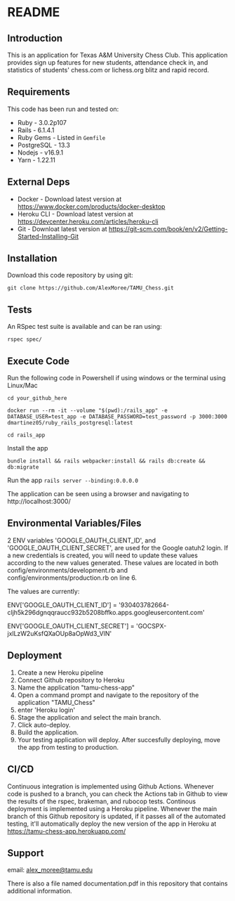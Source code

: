 
# README

## Introduction ##

This is an application for Texas A&M University Chess Club. This application provides sign up features for new students, attendance check in, and statistics of students' chess.com or lichess.org blitz and rapid record.

## Requirements ##

This code has been run and tested on:

* Ruby - 3.0.2p107
* Rails - 6.1.4.1
* Ruby Gems - Listed in `Gemfile`
* PostgreSQL - 13.3 
* Nodejs - v16.9.1
* Yarn - 1.22.11


## External Deps  ##

* Docker - Download latest version at https://www.docker.com/products/docker-desktop
* Heroku CLI - Download latest version at https://devcenter.heroku.com/articles/heroku-cli
* Git - Downloat latest version at https://git-scm.com/book/en/v2/Getting-Started-Installing-Git

## Installation ##

Download this code repository by using git:

 `git clone https://github.com/AlexMoree/TAMU_Chess.git`


## Tests ##

An RSpec test suite is available and can be ran using:

  `rspec spec/`

## Execute Code ##

Run the following code in Powershell if using windows or the terminal using Linux/Mac

  `cd your_github_here`

  `docker run --rm -it --volume "$(pwd):/rails_app" -e DATABASE_USER=test_app -e DATABASE_PASSWORD=test_password -p 3000:3000 dmartinez05/ruby_rails_postgresql:latest`

  `cd rails_app`

Install the app

  `bundle install && rails webpacker:install && rails db:create && db:migrate`

Run the app
  `rails server --binding:0.0.0.0`

The application can be seen using a browser and navigating to http://localhost:3000/

## Environmental Variables/Files ##

2 ENV variables 'GOOGLE_OAUTH_CLIENT_ID', and 'GOOGLE_OAUTH_CLIENT_SECRET', are used for the Google oatuh2 login. If a new credentials is created, you will need to update these values according to the new values generated.
These values are located in both config/environments/development.rb and config/environments/production.rb on line 6.

The values are currently:

ENV['GOOGLE_OAUTH_CLIENT_ID'] = '930403782664-cljh5k296dgnqqraucc932b5208bffko.apps.googleusercontent.com'

ENV['GOOGLE_OAUTH_CLIENT_SECRET'] = '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'

## Deployment ##

1. Create a new Heroku pipeline
2. Connect Github repository to Heroku
3. Name the application "tamu-chess-app"
4. Open a command prompt and navigate to the repository of the application "TAMU_Chess"
5. enter 'Heroku login'
6. Stage the application and select the main branch.
7. Click auto-deploy.
8. Build the application.
9. Your testing application will deploy. After succesfully deploying, move the app from testing to production.


## CI/CD ##

Continuous integration is implemented using Github Actions. Whenever code is pushed to a branch, you can check the Actions tab in Github to view the results of the rspec, brakeman, and rubocop tests. Continous deployment is implemented using a Heroku pipeline. Whenever the main branch of this Github repository is updated, if it passes all of the automated testing, it'll automatically deploy the new version of the app in Heroku at https://tamu-chess-app.herokuapp.com/

## Support ##

email: alex_moree@tamu.edu

There is also a file named documentation.pdf in this repository that contains additional information.